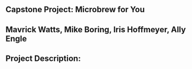 ## Capstone Project: Microbrew for You

## Mavrick Watts, Mike Boring, Iris Hoffmeyer, Ally Engle

## Project Description: 

